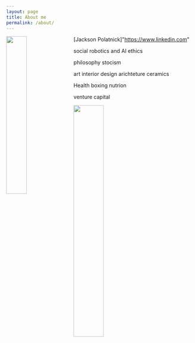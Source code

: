 ```yaml
---
layout: page
title: About me
permalink: /about/
---
```


<img style="float: left; margin: 0px 15px 15px 0px;" src="{{site.imgurl}}/Screen\ Shot\ 2020-06-29\ at\ 5.54.24\ PM.png" width="33%" />

[Jackson Polatnick]"https://www.linkedin.com"

social robotics and AI ethics

philosophy
stocism


art
interior design
arichteture
ceramics

Health
boxing
nutrion


venture capital


<img style="float: center; margin: 0px 15px 15px 0px;" src="{{site.imgurl}}/sig.PNG" width="40%" />
